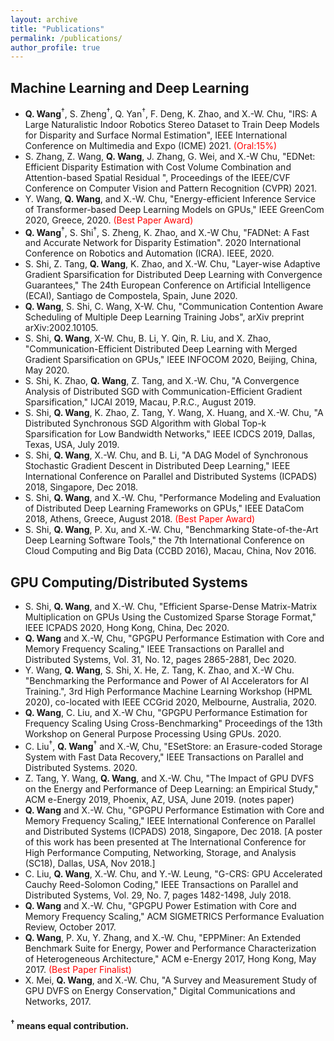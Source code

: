 ```yaml
---
layout: archive
title: "Publications"
permalink: /publications/
author_profile: true
---
```


<!--
{% if author.googlescholar %}
  You can also find my articles on <u><a href="{{author.googlescholar}}">my Google Scholar profile</a>.</u>
{% endif %}

{% include base_path %}

{% for post in site.publications reversed %}
  {% include archive-single.html %}
{% endfor %}
-->

## Machine Learning and Deep Learning
+ **Q. Wang**<sup>&dagger;</sup>, S. Zheng<sup>&dagger;</sup>, Q. Yan<sup>&dagger;</sup>, F. Deng, K. Zhao, and X.-W. Chu, "IRS: A Large Naturalistic Indoor Robotics Stereo Dataset to Train Deep Models for Disparity and Surface Normal Estimation", IEEE International Conference on Multimedia and Expo (ICME) 2021. <font color='red'>(Oral:15%)</font>
+ S. Zhang, Z. Wang, **Q. Wang**, J. Zhang, G. Wei, and X.-W Chu, "EDNet: Efficient Disparity Estimation with Cost Volume Combination and Attention-based Spatial Residual
", Proceedings of the IEEE/CVF Conference on Computer Vision and Pattern Recognition (CVPR) 2021.
+ Y. Wang, **Q. Wang**, and X.-W. Chu, "Energy-efficient Inference Service of Transformer-based Deep Learning Models on GPUs," IEEE GreenCom 2020, Greece, 2020. <font color='red'>(Best Paper Award)</font>
+ **Q. Wang**<sup>&dagger;</sup>, S. Shi<sup>&dagger;</sup>, S. Zheng, K. Zhao, and X.-W Chu, "FADNet: A Fast and Accurate Network for Disparity Estimation". 2020 International Conference on Robotics and Automation (ICRA). IEEE, 2020.
+ S. Shi, Z. Tang, **Q. Wang**, K. Zhao, and X.-W. Chu, "Layer-wise Adaptive Gradient Sparsification for Distributed Deep Learning with Convergence Guarantees," The 24th European Conference on Artificial Intelligence (ECAI), Santiago de Compostela, Spain, June 2020.
+ **Q. Wang**, S. Shi, C. Wang, X-W. Chu, "Communication Contention Aware Scheduling of Multiple Deep Learning Training Jobs", arXiv preprint arXiv:2002.10105.
+ S. Shi, **Q. Wang**, X-W. Chu, B. Li, Y. Qin, R. Liu, and X. Zhao, "Communication-Efficient Distributed Deep Learning with Merged Gradient Sparsification on GPUs," IEEE INFOCOM 2020, Beijing, China, May 2020.
+ S. Shi, K. Zhao, **Q. Wang**, Z. Tang, and X.-W. Chu, "A Convergence Analysis of Distributed SGD with Communication-Efficient Gradient Sparsification," IJCAI 2019, Macau, P.R.C., August 2019.
+ S. Shi, **Q. Wang**, K. Zhao, Z. Tang, Y. Wang, X. Huang, and X.-W. Chu, "A Distributed Synchronous SGD Algorithm with Global Top-k Sparsification for Low Bandwidth Networks," IEEE ICDCS 2019, Dallas, Texas, USA, July 2019.
+ S. Shi, **Q. Wang**, X.-W. Chu, and B. Li, "A DAG Model of Synchronous Stochastic Gradient Descent in Distributed Deep Learning," IEEE International Conference on Parallel and Distributed Systems (ICPADS) 2018, Singapore, Dec 2018.
+ S. Shi, **Q. Wang**, and X.-W. Chu, "Performance Modeling and Evaluation of Distributed Deep Learning Frameworks on GPUs," IEEE DataCom 2018, Athens, Greece, August 2018. <font color='red'>(Best Paper Award)</font>
+ S. Shi, **Q. Wang**, P. Xu, and X.-W. Chu, "Benchmarking State-of-the-Art Deep Learning Software Tools," the 7th International Conference on Cloud Computing and Big Data (CCBD 2016), Macau, China, Nov 2016.

## GPU Computing/Distributed Systems
+ S. Shi, **Q. Wang**, and X.-W. Chu, "Efficient Sparse-Dense Matrix-Matrix Multiplication on GPUs Using the Customized Sparse Storage Format," IEEE ICPADS 2020, Hong Kong, China, Dec 2020.
+ **Q. Wang** and X.-W, Chu, "GPGPU Performance Estimation with Core and Memory Frequency Scaling," IEEE Transactions on Parallel and Distributed Systems, Vol. 31, No. 12, pages 2865-2881, Dec 2020.
+ Y. Wang, **Q. Wang**, S. Shi, X. He, Z. Tang, K. Zhao, and X.-W Chu. "Benchmarking the Performance and Power of AI Accelerators for AI Training.", 3rd High Performance Machine Learning Workshop (HPML 2020), co-located with IEEE CCGrid 2020, Melbourne, Australia, 2020.
+ **Q. Wang**, C. Liu, and X.-W Chu, "GPGPU Performance Estimation for Frequency Scaling Using Cross-Benchmarking" Proceedings of the 13th Workshop on General Purpose Processing Using GPUs. 2020.
+ C. Liu<sup>&dagger;</sup>, **Q. Wang**<sup>&dagger;</sup> and X.-W, Chu, "ESetStore: an Erasure-coded Storage System with Fast Data Recovery," IEEE Transactions on Parallel and Distributed Systems. 2020. 
+ Z. Tang, Y. Wang, **Q. Wang**, and X.-W. Chu, "The Impact of GPU DVFS on the Energy and Performance of Deep Learning: an Empirical Study," ACM e-Energy 2019, Phoenix, AZ, USA, June 2019. (notes paper)
+ **Q. Wang** and X.-W. Chu, "GPGPU Performance Estimation with Core and Memory Frequency Scaling," IEEE International Conference on Parallel and Distributed Systems (ICPADS) 2018, Singapore, Dec 2018. [A poster of this work has been presented at The International Conference for High Performance Computing, Networking, Storage, and Analysis (SC18), Dallas, USA, Nov 2018.]
+ C. Liu, **Q. Wang**, X.-W. Chu, and Y.-W. Leung, "G-CRS: GPU Accelerated Cauchy Reed-Solomon Coding," IEEE Transactions on Parallel and Distributed Systems, Vol. 29, No. 7, pages 1482-1498, July 2018.
+ **Q. Wang** and X.-W. Chu, "GPGPU Power Estimation with Core and Memory Frequency Scaling," ACM SIGMETRICS Performance Evaluation Review, October 2017.
+ **Q. Wang**, P. Xu, Y. Zhang, and X.-W. Chu, "EPPMiner: An Extended Benchmark Suite for Energy, Power and Performance Characterization of Heterogeneous Architecture," ACM e-Energy 2017, Hong Kong, May 2017. <font color='red'>(Best Paper Finalist)</font>
+ X. Mei, **Q. Wang**, and X.-W. Chu, "A Survey and Measurement Study of GPU DVFS on Energy Conservation," Digital Communications and Networks, 2017.

#### <sup>&dagger;</sup> means equal contribution.
